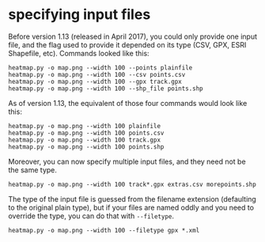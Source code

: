 # specifying input files

Before version 1.13 (released in April 2017), you could only provide
one input file, and the flag used to provide it depended on its type
(CSV, GPX, ESRI Shapefile, etc).  Commands looked like this:

    heatmap.py -o map.png --width 100 --points plainfile
    heatmap.py -o map.png --width 100 --csv points.csv
    heatmap.py -o map.png --width 100 --gpx track.gpx
    heatmap.py -o map.png --width 100 --shp_file points.shp

As of version 1.13, the equivalent of those four commands would look like this:

    heatmap.py -o map.png --width 100 plainfile
    heatmap.py -o map.png --width 100 points.csv
    heatmap.py -o map.png --width 100 track.gpx
    heatmap.py -o map.png --width 100 points.shp

Moreover, you can now specify multiple input files, and they need not
be the same type.

    heatmap.py -o map.png --width 100 track*.gpx extras.csv morepoints.shp

The type of the input file is guessed from the filename extension
(defaulting to the original plain type), but if your files are
named oddly and you need to override the type, you can do that with
`--filetype`.

    heatmap.py -o map.png --width 100 --filetype gpx *.xml

